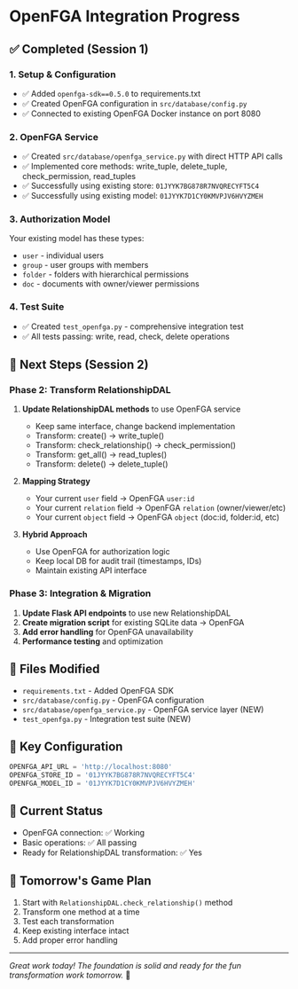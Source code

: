 # OpenFGA Integration Progress

## ✅ Completed (Session 1)

### 1. Setup & Configuration
- ✅ Added `openfga-sdk==0.5.0` to requirements.txt
- ✅ Created OpenFGA configuration in `src/database/config.py`
- ✅ Connected to existing OpenFGA Docker instance on port 8080

### 2. OpenFGA Service
- ✅ Created `src/database/openfga_service.py` with direct HTTP API calls
- ✅ Implemented core methods: write_tuple, delete_tuple, check_permission, read_tuples
- ✅ Successfully using existing store: `01JYYK7BG878R7NVQRECYFT5C4`
- ✅ Successfully using existing model: `01JYYK7D1CY0KMVPJV6HVYZMEH`

### 3. Authorization Model
Your existing model has these types:
- `user` - individual users
- `group` - user groups with members  
- `folder` - folders with hierarchical permissions
- `doc` - documents with owner/viewer permissions

### 4. Test Suite
- ✅ Created `test_openfga.py` - comprehensive integration test
- ✅ All tests passing: write, read, check, delete operations

## 🚀 Next Steps (Session 2)

### Phase 2: Transform RelationshipDAL
1. **Update RelationshipDAL methods** to use OpenFGA service
   - Keep same interface, change backend implementation  
   - Transform: create() → write_tuple()
   - Transform: check_relationship() → check_permission()  
   - Transform: get_all() → read_tuples()
   - Transform: delete() → delete_tuple()

2. **Mapping Strategy**
   - Your current `user` field → OpenFGA `user:id` 
   - Your current `relation` field → OpenFGA `relation` (owner/viewer/etc)
   - Your current `object` field → OpenFGA `object` (doc:id, folder:id, etc)

3. **Hybrid Approach**
   - Use OpenFGA for authorization logic
   - Keep local DB for audit trail (timestamps, IDs)
   - Maintain existing API interface

### Phase 3: Integration & Migration
1. **Update Flask API endpoints** to use new RelationshipDAL
2. **Create migration script** for existing SQLite data → OpenFGA
3. **Add error handling** for OpenFGA unavailability
4. **Performance testing** and optimization

## 🔧 Files Modified
- `requirements.txt` - Added OpenFGA SDK
- `src/database/config.py` - OpenFGA configuration  
- `src/database/openfga_service.py` - OpenFGA service layer (NEW)
- `test_openfga.py` - Integration test suite (NEW)

## 📝 Key Configuration
```python
OPENFGA_API_URL = 'http://localhost:8080'
OPENFGA_STORE_ID = '01JYYK7BG878R7NVQRECYFT5C4'  
OPENFGA_MODEL_ID = '01JYYK7D1CY0KMVPJV6HVYZMEH'
```

## 🎯 Current Status
- OpenFGA connection: ✅ Working
- Basic operations: ✅ All passing
- Ready for RelationshipDAL transformation: ✅ Yes

## 🚀 Tomorrow's Game Plan
1. Start with `RelationshipDAL.check_relationship()` method
2. Transform one method at a time  
3. Test each transformation
4. Keep existing interface intact
5. Add proper error handling

---
*Great work today! The foundation is solid and ready for the fun transformation work tomorrow.* 🎉
